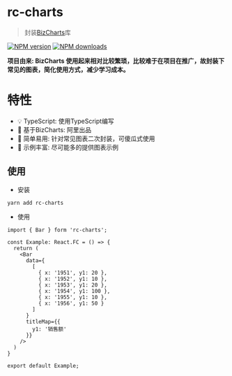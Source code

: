 # rc-charts

> 封装[BizCharts](https://github.com/alibaba/BizCharts)库

[![NPM version](https://img.shields.io/npm/v/rc-charts.svg?style=flat)](https://npmjs.org/package/rc-charts)
[![NPM downloads](http://img.shields.io/npm/dm/rc-charts.svg?style=flat)](https://npmjs.org/package/rc-charts)

**项目由来: BizCharts 使用起来相对比较繁琐，比较难于在项目在推广，故封装下常见的图表，简化使用方式，减少学习成本。**

# 特性

* 💡 TypeScript: 使用TypeScript编写
* 🎉 基于BizCharts: 阿里出品
* 🌴 简单易用: 针对常见图表二次封装，可傻瓜式使用
* 🍁 示例丰富: 尽可能多的提供图表示例

## 使用

* 安装

```
yarn add rc-charts
```

* 使用

```
import { Bar } form 'rc-charts';

const Example: React.FC = () => {
  return (
    <Bar
      data={
        [
          { x: '1951', y1: 20 },
          { x: '1952', y1: 10 },
          { x: '1953', y1: 20 },
          { x: '1954', y1: 100 },
          { x: '1955', y1: 10 },
          { x: '1956', y1: 50 }
        ]
      }
      titleMap={{
        y1: '销售额'
      }}
    />
  )
}

export default Example;
```
